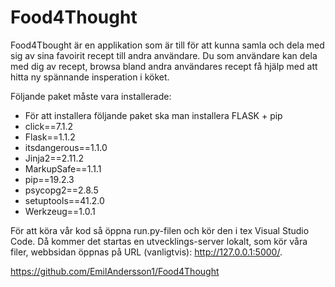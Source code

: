 # Food4Thought

Food4Tbought är en applikation som är till för att kunna samla och dela med sig av sina favoirit recept till andra användare. Du som användare kan dela med dig av recept, browsa bland andra användares recept få hjälp med att hitta ny spännande insperation i köket.

Följande paket måste vara installerade:
* För att installera följande paket ska man installera FLASK + pip
* click==7.1.2
* Flask==1.1.2
* itsdangerous==1.1.0
* Jinja2==2.11.2
* MarkupSafe==1.1.1
* pip==19.2.3
* psycopg2==2.8.5
* setuptools==41.2.0
* Werkzeug==1.0.1

För att köra vår kod så öppna run.py-filen och kör den i tex Visual Studio Code. 
Då kommer det startas en utvecklings-server lokalt, som kör våra filer, webbsidan öppnas på URL (vanligtvis): http://127.0.0.1:5000/.

https://github.com/EmilAndersson1/Food4Thought
